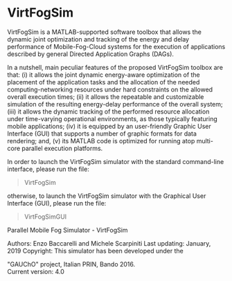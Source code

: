 # VirtFogSim
VirtFogSim is a MATLAB-supported software toolbox that allows the dynamic joint optimization and tracking of the energy and delay performance of Mobile-Fog-Cloud systems for the execution of applications described by general Directed Application Graphs (DAGs).

In a nutshell, main peculiar features of the proposed VirtFogSim toolbox are that: (i) it allows the joint dynamic energy-aware optimization of the placement of the application tasks and the allocation of the needed computing-networking resources under hard constraints on the allowed overall execution times; (ii) it allows the repeatable and customizable simulation of the resulting energy-delay performance of the overall system; (iii) it allows the dynamic tracking of the performed resource allocation under time-varying operational environments, as those typically featuring mobile applications; (iv) it is equipped by an user-friendly Graphic User Interface (GUI) that supports a number of graphic formats for data rendering; and, (v) its MATLAB code is optimized for running atop multi-core parallel execution platforms.

In order to launch the VirtFogSim simulator with the standard command-line interface, please run the file:

> VirtFogSim

otherwise, to launch the VirtFogSim simulator with the Graphical User Interface (GUI), please run the file:

> VirtFogSimGUI



Parallel Mobile Fog Simulator - VirtFogSim             
                                                 
Authors: Enzo Baccarelli and Michele Scarpiniti
Last updating: January, 2019
Copyright: This simulator has been developed under the

"GAUChO" project, Italian PRIN, Bando 2016.          
Current version: 4.0 
